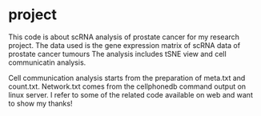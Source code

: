 # project
This code is about scRNA analysis of prostate cancer for my research project.
The data used is the gene expression matrix of scRNA data of prostate cancer tumours
The analysis includes tSNE view and cell communicatin analysis.

Cell communication analysis starts from the preparation of meta.txt and count.txt.
Network.txt comes from the cellphonedb command output on linux server.
I refer to some of the related code available on web and want to show my thanks!
